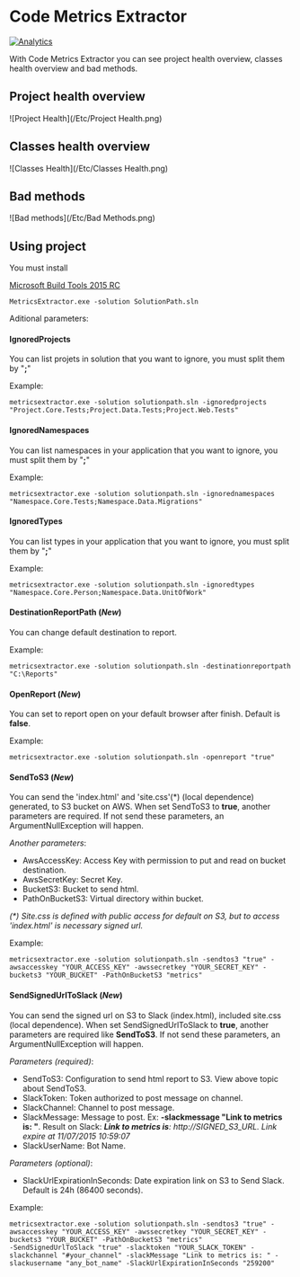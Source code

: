 Code Metrics Extractor
====================
[![Analytics](https://ga-beacon.appspot.com/UA-63314381-2/CodeMetricsExtractor/README)](https://github.com/AlbertoMonteiro/CodeMetricsExtractor)

With Code Metrics Extractor you can see project health overview, classes health overview and bad methods.


## Project health overview

![Project Health](/Etc/Project Health.png)

## Classes health overview

![Classes Health](/Etc/Classes Health.png)

## Bad methods

![Bad methods](/Etc/Bad Methods.png)

Using project
-------------------
You must install

[Microsoft Build Tools 2015 RC](http://www.microsoft.com/en-us/download/details.aspx?id=46882&WT.mc_id=rss_alldownloads_all)


````
MetricsExtractor.exe -solution SolutionPath.sln
````

Aditional parameters:

#### IgnoredProjects 
You can list projets in solution that you want to ignore, you must split them by "**;**"

Example:

````
metricsextractor.exe -solution solutionpath.sln -ignoredprojects "Project.Core.Tests;Project.Data.Tests;Project.Web.Tests"
````

#### IgnoredNamespaces 
You can list namespaces in your application that you want to ignore, you must split them by "**;**"

Example:

````
metricsextractor.exe -solution solutionpath.sln -ignorednamespaces "Namespace.Core.Tests;Namespace.Data.Migrations"
````

#### IgnoredTypes 
You can list types in your application that you want to ignore, you must split them by "**;**"

Example:

````
metricsextractor.exe -solution solutionpath.sln -ignoredtypes "Namespace.Core.Person;Namespace.Data.UnitOfWork"
````

#### DestinationReportPath (*New*)
You can change default destination to report.

Example:

````
metricsextractor.exe -solution solutionpath.sln -destinationreportpath "C:\Reports"
````

#### OpenReport (*New*)

You can set to report open on your default browser after finish. Default is **false**.

Example:

````
metricsextractor.exe -solution solutionpath.sln -openreport "true"
````

#### SendToS3 (*New*)

You can send the 'index.html' and 'site.css'(*) (local dependence) generated, to S3 bucket on AWS. When set SendToS3 to **true**, another parameters are required. If not send these parameters, 
an ArgumentNullException will happen.

*Another parameters*:
- AwsAccessKey: Access Key with permission to put and read on bucket destination.
- AwsSecretKey: Secret Key.
- BucketS3: Bucket to send html.
- PathOnBucketS3: Virtual directory within bucket.

*(\*) Site.css is defined with public access for default on S3, but to access 'index.html' is necessary signed url.*

Example:

````
metricsextractor.exe -solution solutionpath.sln -sendtos3 "true" -awsaccesskey "YOUR_ACCESS_KEY" -awssecretkey "YOUR_SECRET_KEY" -buckets3 "YOUR_BUCKET" -PathOnBucketS3 "metrics"
````

#### SendSignedUrlToSlack (*New*)

You can send the signed url on S3 to Slack (index.html), included site.css (local dependence). When set SendSignedUrlToSlack to **true**, another parameters are required like **SendToS3**. If not send these parameters, 
an ArgumentNullException will happen.

*Parameters (required)*:
- SendToS3: Configuration to send html report to S3. View above topic about SendToS3.
- SlackToken: Token authorized to post message on channel.
- SlackChannel: Channel to post message.
- SlackMessage: Message to post. Ex: **-slackmessage "Link to metrics is: "**. Result on Slack: ***Link to metrics is**: http://SIGNED_S3_URL. Link expire at 11/07/2015 10:59:07* 
- SlackUserName: Bot Name. 

*Parameters (optional)*:
- SlackUrlExpirationInSeconds: Date expiration link on S3 to Send Slack. Default is 24h (86400 seconds).

Example:

````
metricsextractor.exe -solution solutionpath.sln -sendtos3 "true" -awsaccesskey "YOUR_ACCESS_KEY" -awssecretkey "YOUR_SECRET_KEY" -buckets3 "YOUR_BUCKET" -PathOnBucketS3 "metrics" 
-SendSignedUrlToSlack "true" -slacktoken "YOUR_SLACK_TOKEN" -slackchannel "#your_channel" -slackMessage "Link to metrics is: " -slackusername "any_bot_name" -SlackUrlExpirationInSeconds "259200"
````
